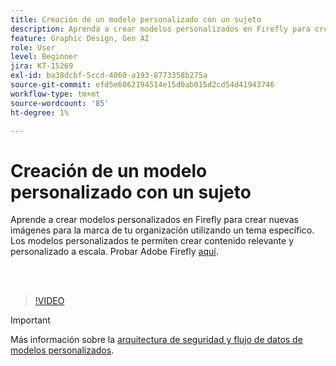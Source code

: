 ```yaml
---
title: Creación de un modelo personalizado con un sujeto
description: Aprenda a crear modelos personalizados en Firefly para crear nuevas imágenes para la marca de su organización utilizando un tema específico
feature: Graphic Design, Gen AI
role: User
level: Beginner
jira: KT-15269
exl-id: ba38dcbf-5ccd-4060-a193-8773358b275a
source-git-commit: efd5e6062194514e15d0ab015d2cd54d41943746
workflow-type: tm+mt
source-wordcount: '85'
ht-degree: 1%

---
```


# Creación de un modelo personalizado con un sujeto

Aprende a crear modelos personalizados en Firefly para crear nuevas imágenes para la marca de tu organización utilizando un tema específico. Los modelos personalizados te permiten crear contenido relevante y personalizado a escala. Probar Adobe Firefly [aquí](https://firefly.adobe.com/).

<br> 

>[!VIDEO](https://video.tv.adobe.com/v/3428094?quality=12&learn=on&hidetitle=true)

>[!IMPORTANT]
>
>Más información sobre la [arquitectura de seguridad y flujo de datos de modelos personalizados](https://www.adobe.com/content/dam/cc/en/trust-center/ungated/whitepapers/creative-cloud/adobe-firefly-custom-models-security-fact-sheet.pdf).
